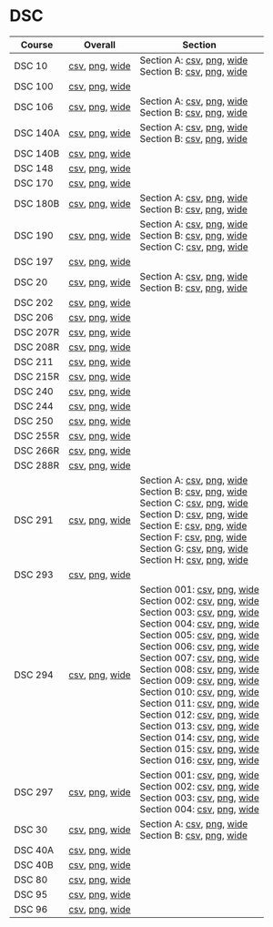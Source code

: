 # DSC

| Course | Overall | Section |
| ------ | ------- | ------- |
| DSC 10 | [csv](https://github.com/UCSD-Historical-Enrollment-Data/2025Winter/blob/main/overall/DSC%2010.csv), [png](https://raw.githubusercontent.com/UCSD-Historical-Enrollment-Data/2025Winter/main/plot_overall/DSC%2010.png), [wide](https://raw.githubusercontent.com/UCSD-Historical-Enrollment-Data/2025Winter/main/plot_overall_wide/DSC%2010.png) | Section A: [csv](https://github.com/UCSD-Historical-Enrollment-Data/2025Winter/blob/main/section/DSC%2010_A.csv), [png](https://raw.githubusercontent.com/UCSD-Historical-Enrollment-Data/2025Winter/main/plot_section/DSC%2010_A.png), [wide](https://raw.githubusercontent.com/UCSD-Historical-Enrollment-Data/2025Winter/main/plot_section_wide/DSC%2010_A.png)<br>Section B: [csv](https://github.com/UCSD-Historical-Enrollment-Data/2025Winter/blob/main/section/DSC%2010_B.csv), [png](https://raw.githubusercontent.com/UCSD-Historical-Enrollment-Data/2025Winter/main/plot_section/DSC%2010_B.png), [wide](https://raw.githubusercontent.com/UCSD-Historical-Enrollment-Data/2025Winter/main/plot_section_wide/DSC%2010_B.png) |
| DSC 100 | [csv](https://github.com/UCSD-Historical-Enrollment-Data/2025Winter/blob/main/overall/DSC%20100.csv), [png](https://raw.githubusercontent.com/UCSD-Historical-Enrollment-Data/2025Winter/main/plot_overall/DSC%20100.png), [wide](https://raw.githubusercontent.com/UCSD-Historical-Enrollment-Data/2025Winter/main/plot_overall_wide/DSC%20100.png) |  |
| DSC 106 | [csv](https://github.com/UCSD-Historical-Enrollment-Data/2025Winter/blob/main/overall/DSC%20106.csv), [png](https://raw.githubusercontent.com/UCSD-Historical-Enrollment-Data/2025Winter/main/plot_overall/DSC%20106.png), [wide](https://raw.githubusercontent.com/UCSD-Historical-Enrollment-Data/2025Winter/main/plot_overall_wide/DSC%20106.png) | Section A: [csv](https://github.com/UCSD-Historical-Enrollment-Data/2025Winter/blob/main/section/DSC%20106_A.csv), [png](https://raw.githubusercontent.com/UCSD-Historical-Enrollment-Data/2025Winter/main/plot_section/DSC%20106_A.png), [wide](https://raw.githubusercontent.com/UCSD-Historical-Enrollment-Data/2025Winter/main/plot_section_wide/DSC%20106_A.png)<br>Section B: [csv](https://github.com/UCSD-Historical-Enrollment-Data/2025Winter/blob/main/section/DSC%20106_B.csv), [png](https://raw.githubusercontent.com/UCSD-Historical-Enrollment-Data/2025Winter/main/plot_section/DSC%20106_B.png), [wide](https://raw.githubusercontent.com/UCSD-Historical-Enrollment-Data/2025Winter/main/plot_section_wide/DSC%20106_B.png) |
| DSC 140A | [csv](https://github.com/UCSD-Historical-Enrollment-Data/2025Winter/blob/main/overall/DSC%20140A.csv), [png](https://raw.githubusercontent.com/UCSD-Historical-Enrollment-Data/2025Winter/main/plot_overall/DSC%20140A.png), [wide](https://raw.githubusercontent.com/UCSD-Historical-Enrollment-Data/2025Winter/main/plot_overall_wide/DSC%20140A.png) | Section A: [csv](https://github.com/UCSD-Historical-Enrollment-Data/2025Winter/blob/main/section/DSC%20140A_A.csv), [png](https://raw.githubusercontent.com/UCSD-Historical-Enrollment-Data/2025Winter/main/plot_section/DSC%20140A_A.png), [wide](https://raw.githubusercontent.com/UCSD-Historical-Enrollment-Data/2025Winter/main/plot_section_wide/DSC%20140A_A.png)<br>Section B: [csv](https://github.com/UCSD-Historical-Enrollment-Data/2025Winter/blob/main/section/DSC%20140A_B.csv), [png](https://raw.githubusercontent.com/UCSD-Historical-Enrollment-Data/2025Winter/main/plot_section/DSC%20140A_B.png), [wide](https://raw.githubusercontent.com/UCSD-Historical-Enrollment-Data/2025Winter/main/plot_section_wide/DSC%20140A_B.png) |
| DSC 140B | [csv](https://github.com/UCSD-Historical-Enrollment-Data/2025Winter/blob/main/overall/DSC%20140B.csv), [png](https://raw.githubusercontent.com/UCSD-Historical-Enrollment-Data/2025Winter/main/plot_overall/DSC%20140B.png), [wide](https://raw.githubusercontent.com/UCSD-Historical-Enrollment-Data/2025Winter/main/plot_overall_wide/DSC%20140B.png) |  |
| DSC 148 | [csv](https://github.com/UCSD-Historical-Enrollment-Data/2025Winter/blob/main/overall/DSC%20148.csv), [png](https://raw.githubusercontent.com/UCSD-Historical-Enrollment-Data/2025Winter/main/plot_overall/DSC%20148.png), [wide](https://raw.githubusercontent.com/UCSD-Historical-Enrollment-Data/2025Winter/main/plot_overall_wide/DSC%20148.png) |  |
| DSC 170 | [csv](https://github.com/UCSD-Historical-Enrollment-Data/2025Winter/blob/main/overall/DSC%20170.csv), [png](https://raw.githubusercontent.com/UCSD-Historical-Enrollment-Data/2025Winter/main/plot_overall/DSC%20170.png), [wide](https://raw.githubusercontent.com/UCSD-Historical-Enrollment-Data/2025Winter/main/plot_overall_wide/DSC%20170.png) |  |
| DSC 180B | [csv](https://github.com/UCSD-Historical-Enrollment-Data/2025Winter/blob/main/overall/DSC%20180B.csv), [png](https://raw.githubusercontent.com/UCSD-Historical-Enrollment-Data/2025Winter/main/plot_overall/DSC%20180B.png), [wide](https://raw.githubusercontent.com/UCSD-Historical-Enrollment-Data/2025Winter/main/plot_overall_wide/DSC%20180B.png) | Section A: [csv](https://github.com/UCSD-Historical-Enrollment-Data/2025Winter/blob/main/section/DSC%20180B_A.csv), [png](https://raw.githubusercontent.com/UCSD-Historical-Enrollment-Data/2025Winter/main/plot_section/DSC%20180B_A.png), [wide](https://raw.githubusercontent.com/UCSD-Historical-Enrollment-Data/2025Winter/main/plot_section_wide/DSC%20180B_A.png)<br>Section B: [csv](https://github.com/UCSD-Historical-Enrollment-Data/2025Winter/blob/main/section/DSC%20180B_B.csv), [png](https://raw.githubusercontent.com/UCSD-Historical-Enrollment-Data/2025Winter/main/plot_section/DSC%20180B_B.png), [wide](https://raw.githubusercontent.com/UCSD-Historical-Enrollment-Data/2025Winter/main/plot_section_wide/DSC%20180B_B.png) |
| DSC 190 | [csv](https://github.com/UCSD-Historical-Enrollment-Data/2025Winter/blob/main/overall/DSC%20190.csv), [png](https://raw.githubusercontent.com/UCSD-Historical-Enrollment-Data/2025Winter/main/plot_overall/DSC%20190.png), [wide](https://raw.githubusercontent.com/UCSD-Historical-Enrollment-Data/2025Winter/main/plot_overall_wide/DSC%20190.png) | Section A: [csv](https://github.com/UCSD-Historical-Enrollment-Data/2025Winter/blob/main/section/DSC%20190_A.csv), [png](https://raw.githubusercontent.com/UCSD-Historical-Enrollment-Data/2025Winter/main/plot_section/DSC%20190_A.png), [wide](https://raw.githubusercontent.com/UCSD-Historical-Enrollment-Data/2025Winter/main/plot_section_wide/DSC%20190_A.png)<br>Section B: [csv](https://github.com/UCSD-Historical-Enrollment-Data/2025Winter/blob/main/section/DSC%20190_B.csv), [png](https://raw.githubusercontent.com/UCSD-Historical-Enrollment-Data/2025Winter/main/plot_section/DSC%20190_B.png), [wide](https://raw.githubusercontent.com/UCSD-Historical-Enrollment-Data/2025Winter/main/plot_section_wide/DSC%20190_B.png)<br>Section C: [csv](https://github.com/UCSD-Historical-Enrollment-Data/2025Winter/blob/main/section/DSC%20190_C.csv), [png](https://raw.githubusercontent.com/UCSD-Historical-Enrollment-Data/2025Winter/main/plot_section/DSC%20190_C.png), [wide](https://raw.githubusercontent.com/UCSD-Historical-Enrollment-Data/2025Winter/main/plot_section_wide/DSC%20190_C.png) |
| DSC 197 | [csv](https://github.com/UCSD-Historical-Enrollment-Data/2025Winter/blob/main/overall/DSC%20197.csv), [png](https://raw.githubusercontent.com/UCSD-Historical-Enrollment-Data/2025Winter/main/plot_overall/DSC%20197.png), [wide](https://raw.githubusercontent.com/UCSD-Historical-Enrollment-Data/2025Winter/main/plot_overall_wide/DSC%20197.png) |  |
| DSC 20 | [csv](https://github.com/UCSD-Historical-Enrollment-Data/2025Winter/blob/main/overall/DSC%2020.csv), [png](https://raw.githubusercontent.com/UCSD-Historical-Enrollment-Data/2025Winter/main/plot_overall/DSC%2020.png), [wide](https://raw.githubusercontent.com/UCSD-Historical-Enrollment-Data/2025Winter/main/plot_overall_wide/DSC%2020.png) | Section A: [csv](https://github.com/UCSD-Historical-Enrollment-Data/2025Winter/blob/main/section/DSC%2020_A.csv), [png](https://raw.githubusercontent.com/UCSD-Historical-Enrollment-Data/2025Winter/main/plot_section/DSC%2020_A.png), [wide](https://raw.githubusercontent.com/UCSD-Historical-Enrollment-Data/2025Winter/main/plot_section_wide/DSC%2020_A.png)<br>Section B: [csv](https://github.com/UCSD-Historical-Enrollment-Data/2025Winter/blob/main/section/DSC%2020_B.csv), [png](https://raw.githubusercontent.com/UCSD-Historical-Enrollment-Data/2025Winter/main/plot_section/DSC%2020_B.png), [wide](https://raw.githubusercontent.com/UCSD-Historical-Enrollment-Data/2025Winter/main/plot_section_wide/DSC%2020_B.png) |
| DSC 202 | [csv](https://github.com/UCSD-Historical-Enrollment-Data/2025Winter/blob/main/overall/DSC%20202.csv), [png](https://raw.githubusercontent.com/UCSD-Historical-Enrollment-Data/2025Winter/main/plot_overall/DSC%20202.png), [wide](https://raw.githubusercontent.com/UCSD-Historical-Enrollment-Data/2025Winter/main/plot_overall_wide/DSC%20202.png) |  |
| DSC 206 | [csv](https://github.com/UCSD-Historical-Enrollment-Data/2025Winter/blob/main/overall/DSC%20206.csv), [png](https://raw.githubusercontent.com/UCSD-Historical-Enrollment-Data/2025Winter/main/plot_overall/DSC%20206.png), [wide](https://raw.githubusercontent.com/UCSD-Historical-Enrollment-Data/2025Winter/main/plot_overall_wide/DSC%20206.png) |  |
| DSC 207R | [csv](https://github.com/UCSD-Historical-Enrollment-Data/2025Winter/blob/main/overall/DSC%20207R.csv), [png](https://raw.githubusercontent.com/UCSD-Historical-Enrollment-Data/2025Winter/main/plot_overall/DSC%20207R.png), [wide](https://raw.githubusercontent.com/UCSD-Historical-Enrollment-Data/2025Winter/main/plot_overall_wide/DSC%20207R.png) |  |
| DSC 208R | [csv](https://github.com/UCSD-Historical-Enrollment-Data/2025Winter/blob/main/overall/DSC%20208R.csv), [png](https://raw.githubusercontent.com/UCSD-Historical-Enrollment-Data/2025Winter/main/plot_overall/DSC%20208R.png), [wide](https://raw.githubusercontent.com/UCSD-Historical-Enrollment-Data/2025Winter/main/plot_overall_wide/DSC%20208R.png) |  |
| DSC 211 | [csv](https://github.com/UCSD-Historical-Enrollment-Data/2025Winter/blob/main/overall/DSC%20211.csv), [png](https://raw.githubusercontent.com/UCSD-Historical-Enrollment-Data/2025Winter/main/plot_overall/DSC%20211.png), [wide](https://raw.githubusercontent.com/UCSD-Historical-Enrollment-Data/2025Winter/main/plot_overall_wide/DSC%20211.png) |  |
| DSC 215R | [csv](https://github.com/UCSD-Historical-Enrollment-Data/2025Winter/blob/main/overall/DSC%20215R.csv), [png](https://raw.githubusercontent.com/UCSD-Historical-Enrollment-Data/2025Winter/main/plot_overall/DSC%20215R.png), [wide](https://raw.githubusercontent.com/UCSD-Historical-Enrollment-Data/2025Winter/main/plot_overall_wide/DSC%20215R.png) |  |
| DSC 240 | [csv](https://github.com/UCSD-Historical-Enrollment-Data/2025Winter/blob/main/overall/DSC%20240.csv), [png](https://raw.githubusercontent.com/UCSD-Historical-Enrollment-Data/2025Winter/main/plot_overall/DSC%20240.png), [wide](https://raw.githubusercontent.com/UCSD-Historical-Enrollment-Data/2025Winter/main/plot_overall_wide/DSC%20240.png) |  |
| DSC 244 | [csv](https://github.com/UCSD-Historical-Enrollment-Data/2025Winter/blob/main/overall/DSC%20244.csv), [png](https://raw.githubusercontent.com/UCSD-Historical-Enrollment-Data/2025Winter/main/plot_overall/DSC%20244.png), [wide](https://raw.githubusercontent.com/UCSD-Historical-Enrollment-Data/2025Winter/main/plot_overall_wide/DSC%20244.png) |  |
| DSC 250 | [csv](https://github.com/UCSD-Historical-Enrollment-Data/2025Winter/blob/main/overall/DSC%20250.csv), [png](https://raw.githubusercontent.com/UCSD-Historical-Enrollment-Data/2025Winter/main/plot_overall/DSC%20250.png), [wide](https://raw.githubusercontent.com/UCSD-Historical-Enrollment-Data/2025Winter/main/plot_overall_wide/DSC%20250.png) |  |
| DSC 255R | [csv](https://github.com/UCSD-Historical-Enrollment-Data/2025Winter/blob/main/overall/DSC%20255R.csv), [png](https://raw.githubusercontent.com/UCSD-Historical-Enrollment-Data/2025Winter/main/plot_overall/DSC%20255R.png), [wide](https://raw.githubusercontent.com/UCSD-Historical-Enrollment-Data/2025Winter/main/plot_overall_wide/DSC%20255R.png) |  |
| DSC 266R | [csv](https://github.com/UCSD-Historical-Enrollment-Data/2025Winter/blob/main/overall/DSC%20266R.csv), [png](https://raw.githubusercontent.com/UCSD-Historical-Enrollment-Data/2025Winter/main/plot_overall/DSC%20266R.png), [wide](https://raw.githubusercontent.com/UCSD-Historical-Enrollment-Data/2025Winter/main/plot_overall_wide/DSC%20266R.png) |  |
| DSC 288R | [csv](https://github.com/UCSD-Historical-Enrollment-Data/2025Winter/blob/main/overall/DSC%20288R.csv), [png](https://raw.githubusercontent.com/UCSD-Historical-Enrollment-Data/2025Winter/main/plot_overall/DSC%20288R.png), [wide](https://raw.githubusercontent.com/UCSD-Historical-Enrollment-Data/2025Winter/main/plot_overall_wide/DSC%20288R.png) |  |
| DSC 291 | [csv](https://github.com/UCSD-Historical-Enrollment-Data/2025Winter/blob/main/overall/DSC%20291.csv), [png](https://raw.githubusercontent.com/UCSD-Historical-Enrollment-Data/2025Winter/main/plot_overall/DSC%20291.png), [wide](https://raw.githubusercontent.com/UCSD-Historical-Enrollment-Data/2025Winter/main/plot_overall_wide/DSC%20291.png) | Section A: [csv](https://github.com/UCSD-Historical-Enrollment-Data/2025Winter/blob/main/section/DSC%20291_A.csv), [png](https://raw.githubusercontent.com/UCSD-Historical-Enrollment-Data/2025Winter/main/plot_section/DSC%20291_A.png), [wide](https://raw.githubusercontent.com/UCSD-Historical-Enrollment-Data/2025Winter/main/plot_section_wide/DSC%20291_A.png)<br>Section B: [csv](https://github.com/UCSD-Historical-Enrollment-Data/2025Winter/blob/main/section/DSC%20291_B.csv), [png](https://raw.githubusercontent.com/UCSD-Historical-Enrollment-Data/2025Winter/main/plot_section/DSC%20291_B.png), [wide](https://raw.githubusercontent.com/UCSD-Historical-Enrollment-Data/2025Winter/main/plot_section_wide/DSC%20291_B.png)<br>Section C: [csv](https://github.com/UCSD-Historical-Enrollment-Data/2025Winter/blob/main/section/DSC%20291_C.csv), [png](https://raw.githubusercontent.com/UCSD-Historical-Enrollment-Data/2025Winter/main/plot_section/DSC%20291_C.png), [wide](https://raw.githubusercontent.com/UCSD-Historical-Enrollment-Data/2025Winter/main/plot_section_wide/DSC%20291_C.png)<br>Section D: [csv](https://github.com/UCSD-Historical-Enrollment-Data/2025Winter/blob/main/section/DSC%20291_D.csv), [png](https://raw.githubusercontent.com/UCSD-Historical-Enrollment-Data/2025Winter/main/plot_section/DSC%20291_D.png), [wide](https://raw.githubusercontent.com/UCSD-Historical-Enrollment-Data/2025Winter/main/plot_section_wide/DSC%20291_D.png)<br>Section E: [csv](https://github.com/UCSD-Historical-Enrollment-Data/2025Winter/blob/main/section/DSC%20291_E.csv), [png](https://raw.githubusercontent.com/UCSD-Historical-Enrollment-Data/2025Winter/main/plot_section/DSC%20291_E.png), [wide](https://raw.githubusercontent.com/UCSD-Historical-Enrollment-Data/2025Winter/main/plot_section_wide/DSC%20291_E.png)<br>Section F: [csv](https://github.com/UCSD-Historical-Enrollment-Data/2025Winter/blob/main/section/DSC%20291_F.csv), [png](https://raw.githubusercontent.com/UCSD-Historical-Enrollment-Data/2025Winter/main/plot_section/DSC%20291_F.png), [wide](https://raw.githubusercontent.com/UCSD-Historical-Enrollment-Data/2025Winter/main/plot_section_wide/DSC%20291_F.png)<br>Section G: [csv](https://github.com/UCSD-Historical-Enrollment-Data/2025Winter/blob/main/section/DSC%20291_G.csv), [png](https://raw.githubusercontent.com/UCSD-Historical-Enrollment-Data/2025Winter/main/plot_section/DSC%20291_G.png), [wide](https://raw.githubusercontent.com/UCSD-Historical-Enrollment-Data/2025Winter/main/plot_section_wide/DSC%20291_G.png)<br>Section H: [csv](https://github.com/UCSD-Historical-Enrollment-Data/2025Winter/blob/main/section/DSC%20291_H.csv), [png](https://raw.githubusercontent.com/UCSD-Historical-Enrollment-Data/2025Winter/main/plot_section/DSC%20291_H.png), [wide](https://raw.githubusercontent.com/UCSD-Historical-Enrollment-Data/2025Winter/main/plot_section_wide/DSC%20291_H.png) |
| DSC 293 | [csv](https://github.com/UCSD-Historical-Enrollment-Data/2025Winter/blob/main/overall/DSC%20293.csv), [png](https://raw.githubusercontent.com/UCSD-Historical-Enrollment-Data/2025Winter/main/plot_overall/DSC%20293.png), [wide](https://raw.githubusercontent.com/UCSD-Historical-Enrollment-Data/2025Winter/main/plot_overall_wide/DSC%20293.png) |  |
| DSC 294 | [csv](https://github.com/UCSD-Historical-Enrollment-Data/2025Winter/blob/main/overall/DSC%20294.csv), [png](https://raw.githubusercontent.com/UCSD-Historical-Enrollment-Data/2025Winter/main/plot_overall/DSC%20294.png), [wide](https://raw.githubusercontent.com/UCSD-Historical-Enrollment-Data/2025Winter/main/plot_overall_wide/DSC%20294.png) | Section 001: [csv](https://github.com/UCSD-Historical-Enrollment-Data/2025Winter/blob/main/section/DSC%20294_001.csv), [png](https://raw.githubusercontent.com/UCSD-Historical-Enrollment-Data/2025Winter/main/plot_section/DSC%20294_001.png), [wide](https://raw.githubusercontent.com/UCSD-Historical-Enrollment-Data/2025Winter/main/plot_section_wide/DSC%20294_001.png)<br>Section 002: [csv](https://github.com/UCSD-Historical-Enrollment-Data/2025Winter/blob/main/section/DSC%20294_002.csv), [png](https://raw.githubusercontent.com/UCSD-Historical-Enrollment-Data/2025Winter/main/plot_section/DSC%20294_002.png), [wide](https://raw.githubusercontent.com/UCSD-Historical-Enrollment-Data/2025Winter/main/plot_section_wide/DSC%20294_002.png)<br>Section 003: [csv](https://github.com/UCSD-Historical-Enrollment-Data/2025Winter/blob/main/section/DSC%20294_003.csv), [png](https://raw.githubusercontent.com/UCSD-Historical-Enrollment-Data/2025Winter/main/plot_section/DSC%20294_003.png), [wide](https://raw.githubusercontent.com/UCSD-Historical-Enrollment-Data/2025Winter/main/plot_section_wide/DSC%20294_003.png)<br>Section 004: [csv](https://github.com/UCSD-Historical-Enrollment-Data/2025Winter/blob/main/section/DSC%20294_004.csv), [png](https://raw.githubusercontent.com/UCSD-Historical-Enrollment-Data/2025Winter/main/plot_section/DSC%20294_004.png), [wide](https://raw.githubusercontent.com/UCSD-Historical-Enrollment-Data/2025Winter/main/plot_section_wide/DSC%20294_004.png)<br>Section 005: [csv](https://github.com/UCSD-Historical-Enrollment-Data/2025Winter/blob/main/section/DSC%20294_005.csv), [png](https://raw.githubusercontent.com/UCSD-Historical-Enrollment-Data/2025Winter/main/plot_section/DSC%20294_005.png), [wide](https://raw.githubusercontent.com/UCSD-Historical-Enrollment-Data/2025Winter/main/plot_section_wide/DSC%20294_005.png)<br>Section 006: [csv](https://github.com/UCSD-Historical-Enrollment-Data/2025Winter/blob/main/section/DSC%20294_006.csv), [png](https://raw.githubusercontent.com/UCSD-Historical-Enrollment-Data/2025Winter/main/plot_section/DSC%20294_006.png), [wide](https://raw.githubusercontent.com/UCSD-Historical-Enrollment-Data/2025Winter/main/plot_section_wide/DSC%20294_006.png)<br>Section 007: [csv](https://github.com/UCSD-Historical-Enrollment-Data/2025Winter/blob/main/section/DSC%20294_007.csv), [png](https://raw.githubusercontent.com/UCSD-Historical-Enrollment-Data/2025Winter/main/plot_section/DSC%20294_007.png), [wide](https://raw.githubusercontent.com/UCSD-Historical-Enrollment-Data/2025Winter/main/plot_section_wide/DSC%20294_007.png)<br>Section 008: [csv](https://github.com/UCSD-Historical-Enrollment-Data/2025Winter/blob/main/section/DSC%20294_008.csv), [png](https://raw.githubusercontent.com/UCSD-Historical-Enrollment-Data/2025Winter/main/plot_section/DSC%20294_008.png), [wide](https://raw.githubusercontent.com/UCSD-Historical-Enrollment-Data/2025Winter/main/plot_section_wide/DSC%20294_008.png)<br>Section 009: [csv](https://github.com/UCSD-Historical-Enrollment-Data/2025Winter/blob/main/section/DSC%20294_009.csv), [png](https://raw.githubusercontent.com/UCSD-Historical-Enrollment-Data/2025Winter/main/plot_section/DSC%20294_009.png), [wide](https://raw.githubusercontent.com/UCSD-Historical-Enrollment-Data/2025Winter/main/plot_section_wide/DSC%20294_009.png)<br>Section 010: [csv](https://github.com/UCSD-Historical-Enrollment-Data/2025Winter/blob/main/section/DSC%20294_010.csv), [png](https://raw.githubusercontent.com/UCSD-Historical-Enrollment-Data/2025Winter/main/plot_section/DSC%20294_010.png), [wide](https://raw.githubusercontent.com/UCSD-Historical-Enrollment-Data/2025Winter/main/plot_section_wide/DSC%20294_010.png)<br>Section 011: [csv](https://github.com/UCSD-Historical-Enrollment-Data/2025Winter/blob/main/section/DSC%20294_011.csv), [png](https://raw.githubusercontent.com/UCSD-Historical-Enrollment-Data/2025Winter/main/plot_section/DSC%20294_011.png), [wide](https://raw.githubusercontent.com/UCSD-Historical-Enrollment-Data/2025Winter/main/plot_section_wide/DSC%20294_011.png)<br>Section 012: [csv](https://github.com/UCSD-Historical-Enrollment-Data/2025Winter/blob/main/section/DSC%20294_012.csv), [png](https://raw.githubusercontent.com/UCSD-Historical-Enrollment-Data/2025Winter/main/plot_section/DSC%20294_012.png), [wide](https://raw.githubusercontent.com/UCSD-Historical-Enrollment-Data/2025Winter/main/plot_section_wide/DSC%20294_012.png)<br>Section 013: [csv](https://github.com/UCSD-Historical-Enrollment-Data/2025Winter/blob/main/section/DSC%20294_013.csv), [png](https://raw.githubusercontent.com/UCSD-Historical-Enrollment-Data/2025Winter/main/plot_section/DSC%20294_013.png), [wide](https://raw.githubusercontent.com/UCSD-Historical-Enrollment-Data/2025Winter/main/plot_section_wide/DSC%20294_013.png)<br>Section 014: [csv](https://github.com/UCSD-Historical-Enrollment-Data/2025Winter/blob/main/section/DSC%20294_014.csv), [png](https://raw.githubusercontent.com/UCSD-Historical-Enrollment-Data/2025Winter/main/plot_section/DSC%20294_014.png), [wide](https://raw.githubusercontent.com/UCSD-Historical-Enrollment-Data/2025Winter/main/plot_section_wide/DSC%20294_014.png)<br>Section 015: [csv](https://github.com/UCSD-Historical-Enrollment-Data/2025Winter/blob/main/section/DSC%20294_015.csv), [png](https://raw.githubusercontent.com/UCSD-Historical-Enrollment-Data/2025Winter/main/plot_section/DSC%20294_015.png), [wide](https://raw.githubusercontent.com/UCSD-Historical-Enrollment-Data/2025Winter/main/plot_section_wide/DSC%20294_015.png)<br>Section 016: [csv](https://github.com/UCSD-Historical-Enrollment-Data/2025Winter/blob/main/section/DSC%20294_016.csv), [png](https://raw.githubusercontent.com/UCSD-Historical-Enrollment-Data/2025Winter/main/plot_section/DSC%20294_016.png), [wide](https://raw.githubusercontent.com/UCSD-Historical-Enrollment-Data/2025Winter/main/plot_section_wide/DSC%20294_016.png) |
| DSC 297 | [csv](https://github.com/UCSD-Historical-Enrollment-Data/2025Winter/blob/main/overall/DSC%20297.csv), [png](https://raw.githubusercontent.com/UCSD-Historical-Enrollment-Data/2025Winter/main/plot_overall/DSC%20297.png), [wide](https://raw.githubusercontent.com/UCSD-Historical-Enrollment-Data/2025Winter/main/plot_overall_wide/DSC%20297.png) | Section 001: [csv](https://github.com/UCSD-Historical-Enrollment-Data/2025Winter/blob/main/section/DSC%20297_001.csv), [png](https://raw.githubusercontent.com/UCSD-Historical-Enrollment-Data/2025Winter/main/plot_section/DSC%20297_001.png), [wide](https://raw.githubusercontent.com/UCSD-Historical-Enrollment-Data/2025Winter/main/plot_section_wide/DSC%20297_001.png)<br>Section 002: [csv](https://github.com/UCSD-Historical-Enrollment-Data/2025Winter/blob/main/section/DSC%20297_002.csv), [png](https://raw.githubusercontent.com/UCSD-Historical-Enrollment-Data/2025Winter/main/plot_section/DSC%20297_002.png), [wide](https://raw.githubusercontent.com/UCSD-Historical-Enrollment-Data/2025Winter/main/plot_section_wide/DSC%20297_002.png)<br>Section 003: [csv](https://github.com/UCSD-Historical-Enrollment-Data/2025Winter/blob/main/section/DSC%20297_003.csv), [png](https://raw.githubusercontent.com/UCSD-Historical-Enrollment-Data/2025Winter/main/plot_section/DSC%20297_003.png), [wide](https://raw.githubusercontent.com/UCSD-Historical-Enrollment-Data/2025Winter/main/plot_section_wide/DSC%20297_003.png)<br>Section 004: [csv](https://github.com/UCSD-Historical-Enrollment-Data/2025Winter/blob/main/section/DSC%20297_004.csv), [png](https://raw.githubusercontent.com/UCSD-Historical-Enrollment-Data/2025Winter/main/plot_section/DSC%20297_004.png), [wide](https://raw.githubusercontent.com/UCSD-Historical-Enrollment-Data/2025Winter/main/plot_section_wide/DSC%20297_004.png) |
| DSC 30 | [csv](https://github.com/UCSD-Historical-Enrollment-Data/2025Winter/blob/main/overall/DSC%2030.csv), [png](https://raw.githubusercontent.com/UCSD-Historical-Enrollment-Data/2025Winter/main/plot_overall/DSC%2030.png), [wide](https://raw.githubusercontent.com/UCSD-Historical-Enrollment-Data/2025Winter/main/plot_overall_wide/DSC%2030.png) | Section A: [csv](https://github.com/UCSD-Historical-Enrollment-Data/2025Winter/blob/main/section/DSC%2030_A.csv), [png](https://raw.githubusercontent.com/UCSD-Historical-Enrollment-Data/2025Winter/main/plot_section/DSC%2030_A.png), [wide](https://raw.githubusercontent.com/UCSD-Historical-Enrollment-Data/2025Winter/main/plot_section_wide/DSC%2030_A.png)<br>Section B: [csv](https://github.com/UCSD-Historical-Enrollment-Data/2025Winter/blob/main/section/DSC%2030_B.csv), [png](https://raw.githubusercontent.com/UCSD-Historical-Enrollment-Data/2025Winter/main/plot_section/DSC%2030_B.png), [wide](https://raw.githubusercontent.com/UCSD-Historical-Enrollment-Data/2025Winter/main/plot_section_wide/DSC%2030_B.png) |
| DSC 40A | [csv](https://github.com/UCSD-Historical-Enrollment-Data/2025Winter/blob/main/overall/DSC%2040A.csv), [png](https://raw.githubusercontent.com/UCSD-Historical-Enrollment-Data/2025Winter/main/plot_overall/DSC%2040A.png), [wide](https://raw.githubusercontent.com/UCSD-Historical-Enrollment-Data/2025Winter/main/plot_overall_wide/DSC%2040A.png) |  |
| DSC 40B | [csv](https://github.com/UCSD-Historical-Enrollment-Data/2025Winter/blob/main/overall/DSC%2040B.csv), [png](https://raw.githubusercontent.com/UCSD-Historical-Enrollment-Data/2025Winter/main/plot_overall/DSC%2040B.png), [wide](https://raw.githubusercontent.com/UCSD-Historical-Enrollment-Data/2025Winter/main/plot_overall_wide/DSC%2040B.png) |  |
| DSC 80 | [csv](https://github.com/UCSD-Historical-Enrollment-Data/2025Winter/blob/main/overall/DSC%2080.csv), [png](https://raw.githubusercontent.com/UCSD-Historical-Enrollment-Data/2025Winter/main/plot_overall/DSC%2080.png), [wide](https://raw.githubusercontent.com/UCSD-Historical-Enrollment-Data/2025Winter/main/plot_overall_wide/DSC%2080.png) |  |
| DSC 95 | [csv](https://github.com/UCSD-Historical-Enrollment-Data/2025Winter/blob/main/overall/DSC%2095.csv), [png](https://raw.githubusercontent.com/UCSD-Historical-Enrollment-Data/2025Winter/main/plot_overall/DSC%2095.png), [wide](https://raw.githubusercontent.com/UCSD-Historical-Enrollment-Data/2025Winter/main/plot_overall_wide/DSC%2095.png) |  |
| DSC 96 | [csv](https://github.com/UCSD-Historical-Enrollment-Data/2025Winter/blob/main/overall/DSC%2096.csv), [png](https://raw.githubusercontent.com/UCSD-Historical-Enrollment-Data/2025Winter/main/plot_overall/DSC%2096.png), [wide](https://raw.githubusercontent.com/UCSD-Historical-Enrollment-Data/2025Winter/main/plot_overall_wide/DSC%2096.png) |  |

